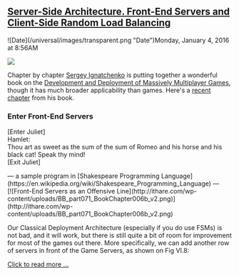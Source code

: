 ## [Server-Side Architecture. Front-End Servers and Client-Side Random Load Balancing](/blog/2016/1/4/server-side-architecture-front-end-servers-and-client-side-r.html)

<div class="journal-entry-tag journal-entry-tag-post-title"><span class="posted-on">![Date](/universal/images/transparent.png "Date")Monday, January 4, 2016 at 8:56AM</span></div>

<div class="body">

![](https://c2.staticflickr.com/2/1720/23543475854_28e93a4a75_o.jpg)

Chapter by chapter [Sergey Ignatchenko](https://www.linkedin.com/in/signatchenko) is putting together a wonderful book on the [Development and Deployment of Massively Multiplayer Games](http://ithare.com/contents-of-development-and-deployment-of-massively-multiplayer-games-from-social-games-to-mmofps-with-stock-exchanges-in-between/), though it has much broader applicability than games. Here's a [recent chapter](http://ithare.com/chapter-vib-server-side-architecture-front-end-servers-and-client-side-random-load-balancing/) from his book.

### Enter Front-End Servers

<div class="rabbit-epigraph">

<div class="rabbit-epigraph-content">

[Enter Juliet]  
Hamlet:  
Thou art as sweet as the sum of the sum of Romeo and his horse and his black cat! Speak thy mind!  
[Exit Juliet]  

</div>

<div class="rabbit-epigraph-author">— a sample program in [Shakespeare Programming Language](https://en.wikipedia.org/wiki/Shakespeare_Programming_Language) —</div>

</div>

<div class="rabbit-img">[![Front-End Servers as an Offensive Line](http://ithare.com/wp-content/uploads/BB_part071_BookChapter006b_v2.png)](http://ithare.com/wp-content/uploads/BB_part071_BookChapter006b_v2.png)</div>

Our Classical Deployment Architecture (especially if you do use FSMs) is not bad, and it will work, but there is still quite a bit of room for improvement for most of the games out there. More specifically, we can add another row of servers in front of the Game Servers, as shown on Fig VI.8:

[Click to read more ...](/blog/2016/1/4/server-side-architecture-front-end-servers-and-client-side-r.html)

</div>